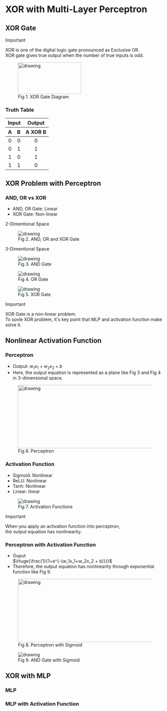 # XOR with Multi-Layer Perceptron

## XOR Gate
> [!Important]
> XOR is one of the digital logic gate pronounced as Exclusive OR. \
> XOR gate gives true output when the number of true inputs is odd.
<figure>
<img src="https://upload.wikimedia.org/wikipedia/commons/thumb/0/01/XOR_ANSI.svg/200px-XOR_ANSI.svg.png" alt="drawing" width="200" height="100"/>
<figcaption>Fig 1. XOR Gate Diagram</figcaption>
</figure>

### Truth Table
<table>

<thead>
<tr>
  <th colspan=2 align="center">Input</th> <th align="center">Output</th>
</tr>
<tr>
  <th align="center">A</th> <th align="center">B</th> <th align="center">A XOR B</th>
</tr>
</thead>
<tr>
  <td align="center">0</td> <td align="center">0</td> <td align="center">0</td></tr>
<tr>
  <td align="center">0</td> <td align="center">1</td> <td align="center">1</td>
</tr>
<tr>
  <td align="center">1</td> <td align="center">0</td> <td align="center">1</td>
</tr>
<tr>
 <td align="center">1</td> <td align="center">1</td> <td align="center">0</td>
</tr>
</table>


## XOR Problem with Perceptron
### AND, OR vs XOR
- AND, OR Gate: Linear
- XOR Gate: Non-linear 

2-Dimentional Space
<figure>
<img src="https://github.com/jhlee-colab/xor-visualization/assets/158408101/456c0a12-eabf-4544-acc6-eb138d711a69" alt="drawing"/>
<figcaption>Fig 2. AND, OR and XOR Gate</figcaption>
</figure>

3-Dimentional Space
<figure>
<img src="https://github.com/jhlee-colab/xor-visualization/assets/158408101/ffb65304-c7cf-4edf-9988-47db6a6aebf4" alt="drawing"/>
<figcaption>Fig 3. AND Gate</figcaption>
</figure>
<figure>
<img src="https://github.com/jhlee-colab/xor-visualization/assets/158408101/31474f99-c97e-43c5-99e3-4247d324a2a2" alt="drawing"/>
<figcaption>Fig 4. OR Gate</figcaption>
</figure>
<figure>
<img src="https://github.com/jhlee-colab/xor-visualization/assets/158408101/f2d13200-f569-4451-8e45-7c4c3470c9ae" alt="drawing"/>
<figcaption>Fig 5. XOR Gate</figcaption>
</figure>

> [!Important]
> XOR Gate is a non-linear problem. \
> To sovle XOR problem, it's key point that MLP and activation function make solve it.

## Nonlinear Activation Function
### Perceptron
- Output: $w_1x_1 + w_2x_2 + b$
- Here, the output equation is represented as a plane like Fig 3 and Fig 4 in 3-dimensional space.
<figure>
<img src="https://github.com/jhlee-colab/xor-visualization/assets/158408101/21cee7a2-c8db-4717-83be-263f99e24b22" alt="drawing" width="500" height="200"/>
<figcaption>Fig 6. Perceptron</figcaption>
</figure>

### Activation Function
- Sigmoid: Nonlinear
- ReLU: Nonlinear
- Tanh: Nonlinear
- Linear: linear

<figure>
<img src="https://github.com/jhlee-colab/xor-visualization/assets/158408101/c0640ede-e7c5-49a3-bad1-4e585b71c8fc" alt="drawing"/>
<figcaption>Fig 7. Activation Functions</figcaption>
</figure>

> [!Important]
> When you apply an activation function into perceptron,  \
> the output equation has nonlinearity.

### Perceptron with Activation Function
- Ouput \
  $\Huge{\frac{1}{1+e^{-(w_1x_1+w_2x_2 + b)}}}$
- Therefore, the output equation has nonlinearity through exponential function like Fig 9.


<figure>
<img src="https://github.com/jhlee-colab/xor-visualization/assets/158408101/81f0594c-9ddc-4b52-852a-8c9cb7a17c67" alt="drawing" width="500" height="200"/>
<figcaption>Fig 8. Perceptron with Sigmoid</figcaption>
</figure>


<figure>
<img src="https://github.com/jhlee-colab/xor-visualization/assets/158408101/465aaea2-665b-4f00-b28d-3feea99297bb" alt="drawing"/>
<figcaption>Fig 9. AND Gate with Sigmoid </figcaption>
</figure>

## XOR with MLP
### MLP
### MLP with Activation Function



